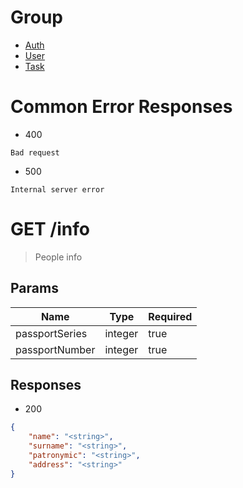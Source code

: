 # Group

- [Auth](./group/auth.md)
- [User](./group/user.md)
- [Task](./group/task.md)

# Common Error Responses

- 400
```Txt
Bad request
```

- 500
```Txt
Internal server error
```

<!-- From Swagger Challenge -->
<!-- -------------------------------------------- -->

# GET /info
> People info

## Params

| Name | Type | Required |
| ---- | ---- | -------- |
| passportSeries | integer | true |
| passportNumber | integer | true |

## Responses
- 200
```json
{
    "name": "<string>",
    "surname": "<string>",
    "patronymic": "<string>",
    "address": "<string>"
}
```
